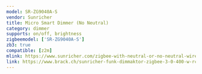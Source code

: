 ```yaml
---
model: SR-ZG9040A-S
vendor: Sunricher
title: Micro Smart Dimmer (No Neutral)
category: dimmer
supports: on/off, brightness
zigbeemodel: ['SR-ZG9040A-S']
zb3: true
compatible: [z2m]
mlink: https://www.sunricher.com/zigbee-with-neutral-or-no-neutral-wire-self-adaptive-micro-smart-dimmer-sr-zg9040a.html
link: https://www.brack.ch/sunricher-funk-dimmaktor-zigbee-3-0-400-w-rc-single-line-1079049
---
```

